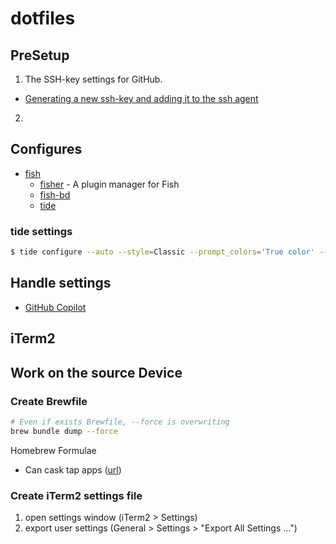 # dotfiles

## PreSetup

1. The SSH-key settings for GitHub.

- [Generating a new ssh-key and adding it to the ssh agent](https://docs.github.com/ja/enterprise-server@3.14/authentication/connecting-to-github-with-ssh/testing-your-ssh-connection)

2.

## Configures

- [fish](https://fishshell.com/)
  - [fisher](https://github.com/jorgebucaran/fisher) - A plugin manager for Fish
  - [fish-bd](https://github.com/0rax/fish-bd)
  - [tide](https://github.com/IlanCosman/tide)

### tide settings

```bash
$ tide configure --auto --style=Classic --prompt_colors='True color' --classic_prompt_color=Light --show_time='24-hour format' --classic_prompt_separators=Angled --powerline_prompt_heads=Round --powerline_prompt_tails=Round --powerline_prompt_style='Two lines, character' --prompt_connection=Disconnected --powerline_right_prompt_frame=No --prompt_spacing=Sparse --icons='Many icons' --transient=No
```

## Handle settings

- [GitHub Copilot](https://docs.github.com/ja/copilot/using-github-copilot/getting-code-suggestions-in-your-ide-with-github-copilot?tool=vscode)

## iTerm2

## Work on the source Device

### Create Brewfile

```sh
# Even if exists Brewfile, --force is overwriting
brew bundle dump --force
```

Homebrew Formulae

- Can cask tap apps ([url](https://formulae.brew.sh/cask/))

### Create iTerm2 settings file

1. open settings window (iTerm2 > Settings)
2. export user settings (General > Settings > "Export All Settings ...")
